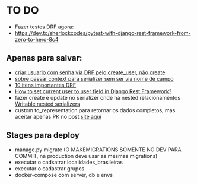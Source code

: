 # TO DO

- Fazer testes DRF agora:
- https://dev.to/sherlockcodes/pytest-with-django-rest-framework-from-zero-to-hero-8c4





## Apenas para salvar:
- [criar usuario com senha via DRF pelo create_user, não create](https://stackoverflow.com/questions/29746584/django-rest-framework-create-user-with-password)
- [sobre passar context para serializer sem ser via nome de campo](https://www.django-rest-framework.org/api-guide/serializers/#including-extra-context)
- [10 itens importantes DRF](https://profil-software.com/blog/development/10-things-you-need-know-effectively-use-django-rest-framework/)
- [How to set current user to user field in Django Rest Framework?](https://stackoverflow.com/questions/35518273/how-to-set-current-user-to-user-field-in-django-rest-framework)
- fazer create e update no serializer onde há nested relacionamentos [Writable nested serializers](https://www.django-rest-framework.org/api-guide/relations/#writable-nested-serializers)
- custom to_representation para retornar os dados completos, mas aceitar apenas PK no post [site aqui](https://stackoverflow.com/a/46944720)

## Stages para deploy

- manage.py migrate (O MAKEMIGRATIONS SOMENTE NO DEV PARA COMMIT, na production deve usar as mesmas migrations)
- executar o cadsatrar localidades_brasileiras
- executar o cadastrar grupos
- docker-compose com server, db e envs
